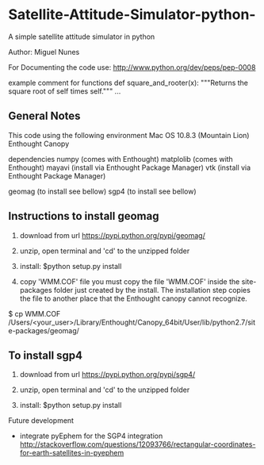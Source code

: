 # Satellite-Attitude-Simulator-python-
A simple satellite attitude simulator in python

Author: Miguel Nunes

For Documenting the code use:
http://www.python.org/dev/peps/pep-0008

example comment for functions
def square_and_rooter(x):
    """Returns the square root of self times self."""
    ...

## General Notes

This code using the following environment 
Mac OS 10.8.3 (Mountain Lion)
Enthought Canopy

dependencies
numpy (comes with Enthought)
matplolib (comes with Enthought)
mayavi (install via Enthought Package Manager)
vtk (install via Enthought Package Manager)

geomag (to install see bellow)
sgp4 (to install see bellow)

## Instructions to install geomag

1. download from url
https://pypi.python.org/pypi/geomag/

2. unzip, open terminal and 'cd' to the unzipped folder

3. install: 
$python setup.py install 

4. copy 'WMM.COF' file
you must copy the file 'WMM.COF' inside the site-packages folder just created by the install. The installation step copies the file to another place that the Enthought canopy cannot recognize.

$ cp WMM.COF /Users/<your_user>/Library/Enthought/Canopy_64bit/User/lib/python2.7/site-packages/geomag/ 


## To install sgp4

1. download from url
https://pypi.python.org/pypi/sgp4/

2. unzip, open terminal and 'cd' to the unzipped folder

3. install: 
$python setup.py install 

Future development
- integrate pyEphem for the SGP4 integration
http://stackoverflow.com/questions/12093766/rectangular-coordinates-for-earth-satellites-in-pyephem